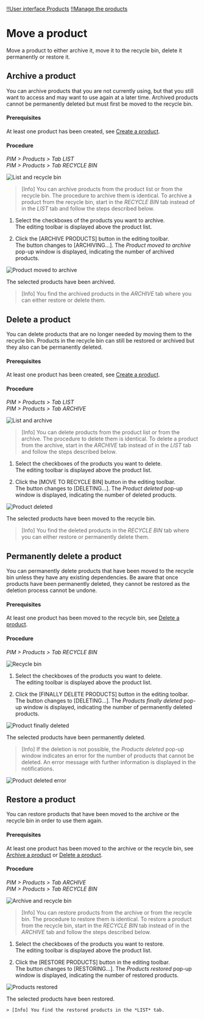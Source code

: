 [!!User interface Products](../UserInterface/02_Products.md) 
[!!Manage the products](./01_ManageProducts.md)


# Move a product

Move a product to either archive it, move it to the recycle bin, delete it permanently or restore it.

## Archive a product

You can archive products that you are not currently using, but that you still want to access and may want to use again at a later time. Archived products cannot be permanently deleted but must first be moved to the recycle bin.

#### Prerequisites

At least one product has been created, see [Create a product](./01_ManageProducts.md#create-a-product).

#### Procedure

*PIM > Products > Tab LIST*    
*PIM > Products > Tab RECYCLE BIN*

![List and recycle bin](../../Assets/Screenshots/PIM/Products/ListRecycleBin.png "[List and recycle bin]")

> [Info] You can archive products from the product list or from the recycle bin. The procedure to archive them is identical. To archive a product from the recycle bin, start in the *RECYCLE BIN* tab instead of in the *LIST* tab and follow the steps described below.

1. Select the checkboxes of the products you want to archive.   
  The editing toolbar is displayed above the product list.

2. Click the [ARCHIVE PRODUCTS] button in the editing toolbar.   
  The button changes to [ARCHIVING...]. The *Product moved to archive* pop-up window is displayed, indicating the number of archived products.

  ![Product moved to archive](../../Assets/Screenshots/PIM/Products/List/ProductMovedToArchive.png "[Product moved to archive]")

  The selected products have been archived.

   > [Info] You find the archived products in the *ARCHIVE* tab where you can either restore or delete them.



## Delete a product

You can delete products that are no longer needed by moving them to the recycle bin. Products in the recycle bin can still be restored or archived but they also can be permanently deleted.

#### Prerequisites

At least one product has been created, see [Create a product](./01_ManageProducts.md#create-a-product).

#### Procedure

*PIM > Products > Tab LIST*   
*PIM > Products > Tab ARCHIVE*

![List and archive](../../Assets/Screenshots/PIM/Products/ListArchive.png "[List and archive]")

> [Info] You can delete products from the product list or from the archive. The procedure to delete them is identical. To delete a product from the archive, start in the *ARCHIVE* tab instead of in the *LIST* tab and follow the steps described below.

1. Select the checkboxes of the products you want to delete.   
  The editing toolbar is displayed above the product list.

2. Click the [MOVE TO RECYCLE BIN] button in the editing toolbar.   
  The button changes to [DELETING...]. The *Product deleted* pop-up window is displayed, indicating the number of deleted products.

  ![Product deleted](../../Assets/Screenshots/PIM/Products/List/ProductDeleted.png "[Product deleted]")

  The selected products have been moved to the recycle bin.

   > [Info] You find the deleted products in the *RECYCLE BIN* tab where you can either restore or permanently delete them.



## Permanently delete a product

You can permanently delete products that have been moved to the recycle bin unless they have any existing dependencies. Be aware that once products have been permanently deleted, they cannot be restored as the deletion process cannot be undone.

#### Prerequisites

At least one product has been moved to the recycle bin, see [Delete a product](#delete-a-product).

#### Procedure

*PIM > Products > Tab RECYCLE BIN*

![Recycle bin](../../Assets/Screenshots/PIM/Products/RecycleBin/RecycleBin.png "[Recycle bin]")

1. Select the checkboxes of the products you want to delete.   
  The editing toolbar is displayed above the product list.

2. Click the [FINALLY DELETE PRODUCTS] button in the editing toolbar.   
  The button changes to [DELETING...]. The *Products finally deleted* pop-up window is displayed, indicating the number of permanently deleted products.

  ![Product finally deleted](../../Assets/Screenshots/PIM/Products/RecycleBin/ProductFinallyDeleted.png "[Product finally deleted]")

  The selected products have been permanently deleted.

   > [Info] If the deletion is not possible, the *Products deleted* pop-up window indicates an error for the number of products that cannot be deleted. An error message with further information is displayed in the notifications.

  ![Product deleted error](../../Assets/Screenshots/PIM/Products/List/ProductDeletedError.png "[Product deleted error]")



## Restore a product

You can restore products that have been moved to the archive or the recycle bin in order to use them again.

#### Prerequisites

At least one product has been moved to the archive or the recycle bin, see [Archive a product](#archive-a-product) or [Delete a product](#delete-a-product).

#### Procedure

*PIM > Products > Tab ARCHIVE*   
*PIM > Products > Tab RECYCLE BIN*

![Archive and recycle bin](../../Assets/Screenshots/PIM/Products/ArchiveRecycleBin.png "[Archive and recycle bin]")

> [Info] You can restore products from the archive or from the recycle bin. The procedure to restore them is identical. To restore a product from the recycle bin, start in the *RECYCLE BIN* tab instead of in the *ARCHIVE* tab and follow the steps described below.

1. Select the checkboxes of the products you want to restore.   
  The editing toolbar is displayed above the product list.

2. Click the [RESTORE PRODUCTS] button in the editing toolbar.   
  The button changes to [RESTORING...]. The *Products restored* pop-up window is displayed, indicating the number of restored products.

  ![Products restored](../../Assets/Screenshots/PIM/Products/List/ProductsRestored.png "[Products restored]")

  The selected products have been restored.

    > [Info] You find the restored products in the *LIST* tab.
